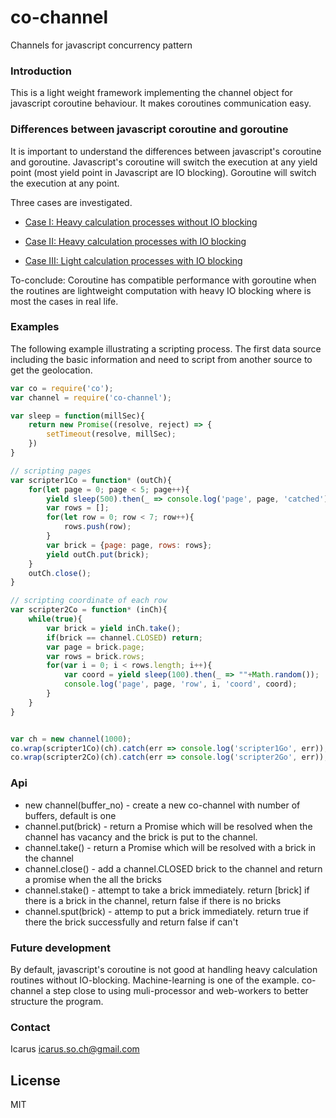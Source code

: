 # co-channel
Channels for javascript concurrency pattern

### Introduction
This is a light weight framework implementing the channel object for javascript coroutine behaviour. It makes coroutines communication easy.

### Differences between javascript coroutine and goroutine
It is important to understand the differences between javascript's coroutine and goroutine. Javascript's coroutine will switch the execution at any yield point (most yield point in Javascript are IO blocking). Goroutine will switch the execution at any point.

Three cases are investigated.
- [Case I: Heavy calculation processes without IO blocking] 
- [Case II: Heavy calculation processes with IO blocking] 
- [Case III: Light calculation processes with IO blocking ] 

   [Case I: Heavy calculation processes without IO blocking]: <https://github.com/IcarusSo/>
   [Case II: Heavy calculation processes with IO blocking]: <https://github.com/IcarusSo/>
   [Case III: Light calculation processes with IO blocking]: <https://github.com/IcarusSo/>

To-conclude: Coroutine has compatible performance with goroutine when the routines are lightweight computation with heavy IO blocking where is most the cases in real life.

### Examples
The following example illustrating a scripting process. The first data source including the basic information and need to script from another source to get the geolocation.
```javascript
var co = require('co');
var channel = require('co-channel');
```
```javascript
var sleep = function(millSec){
	return new Promise((resolve, reject) => {
		setTimeout(resolve, millSec);
	})
}
```
```javascript
// scripting pages
var scripter1Co = function* (outCh){
	for(let page = 0; page < 5; page++){
		yield sleep(500).then(_ => console.log('page', page, 'catched'));
		var rows = [];
		for(let row = 0; row < 7; row++){
			rows.push(row);
		}
		var brick = {page: page, rows: rows};
		yield outCh.put(brick);
	}
	outCh.close();
}

// scripting coordinate of each row
var scripter2Co = function* (inCh){
	while(true){
		var brick = yield inCh.take();
		if(brick == channel.CLOSED) return;
		var page = brick.page;
		var rows = brick.rows;
		for(var i = 0; i < rows.length; i++){
			var coord = yield sleep(100).then(_ => ""+Math.random());
			console.log('page', page, 'row', i, 'coord', coord);
		}
	}
}


var ch = new channel(1000);
co.wrap(scripter1Co)(ch).catch(err => console.log('scripter1Go', err));
co.wrap(scripter2Co)(ch).catch(err => console.log('scripter2Go', err));
```



### Api
* new channel(buffer_no) - create a new co-channel with number of buffers, default is one
* channel.put(brick) - return a Promise which will be resolved when the channel has vacancy and the brick is put to the channel.
* channel.take() - return a Promise which will be resolved with a brick in the channel
* channel.close() - add a channel.CLOSED brick to the channel and return a promise when the all the bricks 
* channel.stake() - attempt to take a brick immediately. return [brick] if there is a brick in the channel, return false if there is no bricks
* channel.sput(brick) - attemp to put a brick immediately. return true if there the brick successfully and return false if can't


### Future development
By default, javascript's coroutine is not good at handling heavy calculation routines without IO-blocking. Machine-learning is one of the example. co-channel a step close to using muli-processor and web-workers to better structure the program.

### Contact
Icarus icarus.so.ch@gmail.com

## License
MIT


